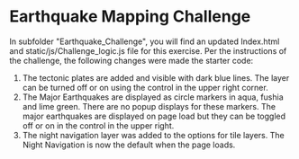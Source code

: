 # Earthquake Mapping Challenge

In subfolder "Earthquake_Challenge", you will find an updated Index.html and static/js/Challenge_logic.js file for this exercise.  Per the instructions of the challenge, the following changes were made the starter code:

1.  The tectonic plates are added and visible with dark blue lines.  The layer can be turned off or on using the control in the upper right corner.
2.  The Major Earthquakes are displayed as circle markers in aqua, fushia  and lime green.  There are no popup displays for these markers.  The major earthquakes are displayed on page load but they can be toggled off or on in the control in the upper right.
3.  The night navigation layer was added to the options for tile layers.  The Night Navigation is now the default when the page loads. 
